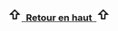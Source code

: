 <h3 align="center"><img src="../Pictures/Pfeiloben.png" width="24" height="24"><a href="#top">&nbsp;&nbsp;Retour en haut&nbsp;&nbsp;</a><img src="../Pictures/Pfeiloben.png" width="24" height="24"></h3>
